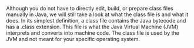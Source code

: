 Although you do not have to directly edit, build, or prepare class files manually in Java, we will still take a look at what the class file is and what it does. In its simplest definition, a class file contains the Java bytecode and has a .class extension. This file is what the Java Virtual Machine (JVM) interprets and converts into machine code. The class file is used by the JVM and not meant for your specific operating system.

